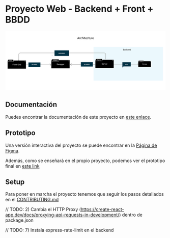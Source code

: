 # Proyecto Web - Backend + Front + BBDD

![Frontend](./doc/BBDD.svg)

## Documentación

Puedes encontrar la documentación de este proyecto en [este enlace](https://taller-threepoints-docs.netlify.app/docs/testing/intro).

## Prototipo

Una versión interactiva del proyecto se puede encontrar en la [Página de Figma](https://www.figma.com/proto/3e43h8TrzwpjfKwXvFxZoP/Taller?page-id=144%3A51&node-id=147%3A3&viewport=254%2C48%2C0.21&scaling=min-zoom&starting-point-node-id=147%3A3).

Además, como se enseñará en el propio proyecto, podemos ver el prototipo final en [este link](https://taller-threepoints-1.netlify.app/)

## Setup

Para poner en marcha el proyecto tenemos que seguir los pasos detallados en el [CONTRIBUTING.md](CONTRIBUTING.MD)

// TODO: 2) Cambia el HTTP Proxy (https://create-react-app.dev/docs/proxying-api-requests-in-development/) dentro de package.json

// TODO: 7) Instala express-rate-limit en el backend
